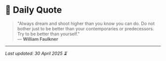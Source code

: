 # 📜 Daily Quote

> "Always dream and shoot higher than you know you can do. Do not bother just to be better than your contemporaries or predecessors. Try to be better than yourself."  
> — **William Faulkner**

---

_Last updated: 30 April 2025 ⏳_
